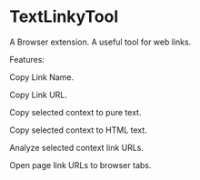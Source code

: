 # TextLinkyTool
A Browser extension. A useful tool for web links.

Features:

Copy Link Name.

Copy Link URL.

Copy selected context to pure text.

Copy selected context to HTML text.

Analyze selected context link URLs.

Open page link URLs to browser tabs.
